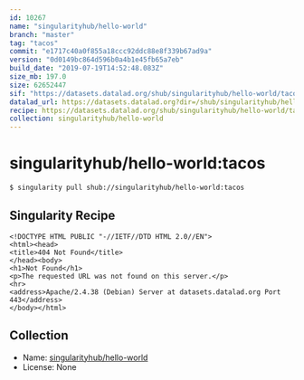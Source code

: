 ```yaml
---
id: 10267
name: "singularityhub/hello-world"
branch: "master"
tag: "tacos"
commit: "e1717c40a0f855a18ccc92ddc88e8f339b67ad9a"
version: "0d0149bc864d596b0a4b1e45fb65a7eb"
build_date: "2019-07-19T14:52:48.083Z"
size_mb: 197.0
size: 62652447
sif: "https://datasets.datalad.org/shub/singularityhub/hello-world/tacos/2019-07-19-e1717c40-0d0149bc/0d0149bc864d596b0a4b1e45fb65a7eb.sif"
datalad_url: https://datasets.datalad.org?dir=/shub/singularityhub/hello-world/tacos/2019-07-19-e1717c40-0d0149bc/
recipe: https://datasets.datalad.org/shub/singularityhub/hello-world/tacos/2019-07-19-e1717c40-0d0149bc/Singularity
collection: singularityhub/hello-world
---
```


# singularityhub/hello-world:tacos

```bash
$ singularity pull shub://singularityhub/hello-world:tacos
```

## Singularity Recipe

```singularity
<!DOCTYPE HTML PUBLIC "-//IETF//DTD HTML 2.0//EN">
<html><head>
<title>404 Not Found</title>
</head><body>
<h1>Not Found</h1>
<p>The requested URL was not found on this server.</p>
<hr>
<address>Apache/2.4.38 (Debian) Server at datasets.datalad.org Port 443</address>
</body></html>
```

## Collection

 - Name: [singularityhub/hello-world](https://github.com/singularityhub/hello-world)
 - License: None

